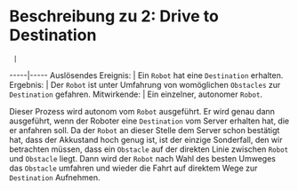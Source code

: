 # Beschreibung zu 2: Drive to Destination

     |
-----|-----
Auslösendes Ereignis: | Ein `Robot` hat eine `Destination` erhalten.
Ergebnis: | Der `Robot` ist unter Umfahrung von womöglichen `Obstacles` zur `Destination` gefahren.
Mitwirkende: | Ein einzelner, autonomer `Robot`.

Dieser Prozess wird autonom vom `Robot` ausgeführt. Er wird genau dann ausgeführt,
wenn der Roboter eine `Destination` vom Server erhalten hat, die er anfahren soll.
Da der `Robot` an dieser Stelle dem Server schon bestätigt hat, dass der Akkustand 
hoch genug ist, ist der einzige Sonderfall, den wir betrachten müssen, dass ein 
`Obstacle` auf der direkten Linie zwischen `Robot` und `Obstacle` liegt. Dann wird 
der `Robot` nach Wahl des besten Umweges das `Obstacle` umfahren und wieder die Fahrt 
auf direktem Wege zur `Destination` Aufnehmen.
